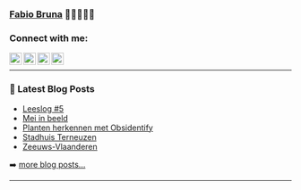 ### [Fabio Bruna][website] 👋👋🏼👋🏿

### Connect with me:

[<img align="left" alt="Fabio Bruna | Twitter" width="22px" src="https://cdn.jsdelivr.net/npm/simple-icons@v3/icons/twitter.svg" />][twitter]
[<img align="left" alt="Fabio Bruna | LinkedIn" width="22px" src="https://cdn.jsdelivr.net/npm/simple-icons@v3/icons/linkedin.svg" />][linkedin]
[<img align="left" alt="Fabio Bruna | Flickr" width="22px" src="https://cdn.jsdelivr.net/npm/simple-icons@v3/icons/flickr.svg" />][flickr]
[<img align="left" alt="Fabio Bruna | Spotify" width="22px" src="https://cdn.jsdelivr.net/npm/simple-icons@v3/icons/spotify.svg" />][spotify]

<br />

---

### 📕 Latest Blog Posts

<!-- BLOG-POST-LIST:START -->
- [Leeslog #5](https://fabiobruna.nl/2021/06/12/leeslog-5/)
- [Mei in beeld](https://fabiobruna.nl/2021/06/02/april-in-beeld/)
- [Planten herkennen met Obsidentify](https://fabiobruna.nl/2021/05/23/planten-herkennen-met-obsidentify/)
- [Stadhuis Terneuzen](https://fabiobruna.nl/2021/05/09/stadhuis-terneuzen/)
- [Zeeuws-Vlaanderen](https://fabiobruna.nl/2021/05/07/zeeuws-vlaanderen/)
<!-- BLOG-POST-LIST:END -->

➡️ [more blog posts...](https://fabiobruna.nl)

---

[website]: https://fabiobruna.nl
[twitter]: https://twitter.com/fabiobruna
[flickr]: https://www.flickr.com/photos/_fabio/
[linkedin]: https://linkedin.com/in/fabiobruna
[spotify]: https://open.spotify.com/user/fabiobruna
